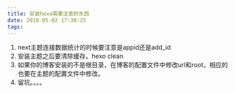 ```yaml
---
title: 安装hexo需要注意的东西
date: 2018-05-02 17:38:25
tags:
---
```


1. next主题连接数据统计的时候要注意是appid还是add_id
2. 安装主题之后要清除缓存。hexo clean
3. 如果你的博客安装的不是根目录，在博客的配置文件中修改url和root，相应的也要在主题的配置文件中修改。
4. 留坑。。。。